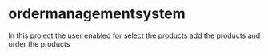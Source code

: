 # ordermanagementsystem
In this project the user enabled for select the products add the products and order the products
